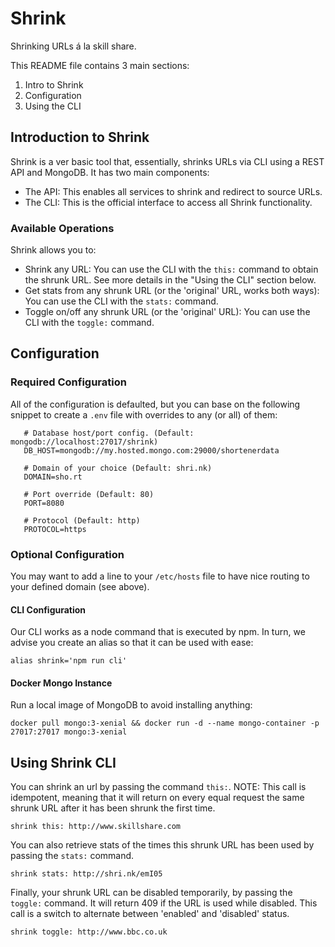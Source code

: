 # Shrink

Shrinking URLs á la skill share. 

This README file contains 3 main sections: 

1. Intro to Shrink 
2. Configuration
3. Using the CLI 

## Introduction to Shrink

Shrink is a ver basic tool that, essentially, shrinks URLs via CLI using a REST API and MongoDB. It has two main components:

- The API: This enables all services to shrink and redirect to source URLs.
- The CLI: This is the official interface to access all Shrink functionality.

### Available Operations

Shrink allows you to:

- Shrink any URL: You can use the CLI with the `this:` command to obtain the shrunk URL. See more details in the "Using the CLI" section below.
- Get stats from any shrunk URL (or the 'original' URL, works both ways): You can use the CLI with the `stats:` command.
- Toggle on/off any shrunk URL (or the 'original' URL): You can use the CLI with the `toggle:` command.

## Configuration

### Required Configuration

All of the configuration is defaulted, but you can base on the following snippet to create a `.env` file with overrides to any (or all) of them:

```(bash)
   # Database host/port config. (Default: mongodb://localhost:27017/shrink)
   DB_HOST=mongodb://my.hosted.mongo.com:29000/shortenerdata

   # Domain of your choice (Default: shri.nk)
   DOMAIN=sho.rt

   # Port override (Default: 80)
   PORT=8080

   # Protocol (Default: http)
   PROTOCOL=https
   ```

### Optional Configuration

You may want to add a line to your `/etc/hosts` file to have nice routing to your defined domain (see above).

#### CLI Configuration

Our CLI works as a node command that is executed by npm. In turn, we advise you create an alias so that it can be used with ease:

`alias shrink='npm run cli'`

#### Docker Mongo Instance

Run a local image of MongoDB to avoid installing anything:

`docker pull mongo:3-xenial && docker run -d --name mongo-container -p 27017:27017 mongo:3-xenial`

## Using Shrink CLI

You can shrink an url by passing the command `this:`. NOTE: This call is idempotent, meaning that it will return on every equal request the same shrunk URL after it has been shrunk the first time.

`shrink this: http://www.skillshare.com`

You can also retrieve stats of the times this shrunk URL has been used by passing the `stats:` command.

`shrink stats: http://shri.nk/emI05`

Finally, your shrunk URL can be disabled temporarily, by passing the `toggle:` command. It will return 409 if the URL is used while disabled. This call is a switch to alternate between 'enabled' and 'disabled' status.

`shrink toggle: http://www.bbc.co.uk`
